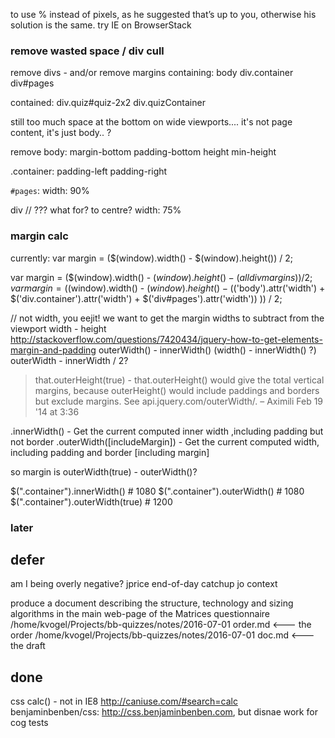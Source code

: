 
to use % instead of pixels, as he suggested that’s up to you, otherwise his solution is the same.
try IE on BrowserStack

### remove wasted space / div cull

remove divs - and/or remove margins
containing:
body
div.container
div#pages

contained:
div.quiz#quiz-2x2
div.quizContainer

still too much space at the bottom on wide viewports....
it's not page content, it's just body.. ?

remove body:
margin-bottom
padding-bottom
height
min-height

.container:
padding-left
padding-right

`#pages`:
width: 90%

div // ??? what for? to centre?
width: 75%

### margin calc

currently: var margin = ($(window).width() - $(window).height()) / 2; 

var margin = ($(window).width() - $(window).height() - (all div margins)) / 2; 
var margin = ($(window).width() - $(window).height() - ($('body').attr('width') + $('div.container').attr('width') + $('div#pages').attr('width'))
)) / 2; 

// not width, you eejit! we want to get the margin widths to subtract from the viewport width - height
http://stackoverflow.com/questions/7420434/jquery-how-to-get-elements-margin-and-padding
outerWidth() - innerWidth()
(width() - innerWidth() ?)
outerWidth - innerWidth / 2?
    
>that.outerHeight(true) - that.outerHeight() would give the total vertical margins, because outerHeight() would include paddings and borders but exclude margins. See api.jquery.com/outerWidth/. – Aximili Feb 19 '14 at 3:36 

.innerWidth() - Get the current computed inner width ,including padding but not border
.outerWidth([includeMargin]) - Get the current computed width, including padding and border [including margin]

so margin is outerWidth(true) - outerWidth()?

$(".container").innerWidth()        # 1080
$(".container").outerWidth()        # 1080 
$(".container").outerWidth(true)    # 1200

### later


## defer

am I being overly negative?
jprice end-of-day catchup
jo context

produce a document describing the structure, technology and sizing algorithms in the main web-page of the Matrices questionnaire
/home/kvogel/Projects/bb-quizzes/notes/2016-07-01 order.md <--- the order
/home/kvogel/Projects/bb-quizzes/notes/2016-07-01 doc.md   <--- the draft

## done

css calc() - not in IE8 http://caniuse.com/#search=calc
benjaminbenben/css: http://css.benjaminbenben.com, but disnae work for cog tests